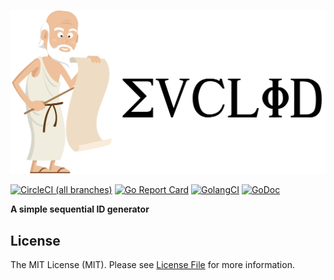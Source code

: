 ![Euclid](/.github/logo.png?raw=true)

[![CircleCI (all branches)](https://img.shields.io/circleci/project/github/sagikazarmark/euclid.svg?style=flat-square)](https://circleci.com/gh/sagikazarmark/euclid)
[![Go Report Card](https://goreportcard.com/badge/github.com/sagikazarmark/euclid?style=flat-square)](https://goreportcard.com/report/github.com/sagikazarmark/euclid)
[![GolangCI](https://golangci.com/badges/github.com/sagikazarmark/euclid.svg)](https://golangci.com/r/github.com/sagikazarmark/euclid)
[![GoDoc](http://img.shields.io/badge/godoc-reference-5272B4.svg?style=flat-square)](https://godoc.org/github.com/sagikazarmark/euclid)

**A simple sequential ID generator**

## License

The MIT License (MIT). Please see [License File](LICENSE) for more information.
